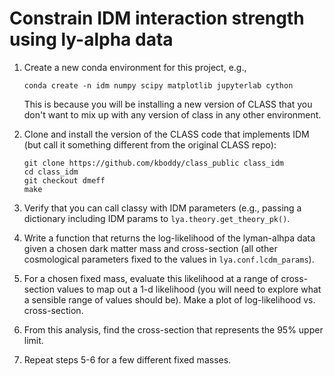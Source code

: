# Constrain IDM interaction strength using ly-alpha data

1. Create a new conda environment for this project, e.g.,
	
	```
	conda create -n idm numpy scipy matplotlib jupyterlab cython
	```
	
	This is because you will be installing a new version of CLASS that you don't want to mix up with any version of class in any other environment. 
	
2. Clone and install the version of the CLASS code that implements IDM (but call it something different from the original CLASS repo):

	```
	git clone https://github.com/kboddy/class_public class_idm
	cd class_idm
	git checkout dmeff
	make
	```
	
3. Verify that you can call classy with IDM parameters (e.g., passing a dictionary including IDM params to `lya.theory.get_theory_pk()`.

4. Write a function that returns the log-likelihood of the lyman-alhpa data given a chosen dark matter mass and cross-section (all other cosmological parameters fixed to the values in `lya.conf.lcdm_params`).  

5. For a chosen fixed mass, evaluate this likelihood at a range of cross-section values to map out a 1-d likelihood (you will need to explore what a sensible range of values should be).  Make a plot of log-likelihood vs. cross-section.

6. From this analysis, find the cross-section that represents the 95% upper limit.

7. Repeat steps 5-6 for a few different fixed masses.